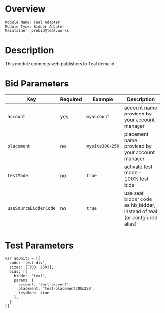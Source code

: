 Overview
========

```
Module Name: Teal Adapter
Module Type: Bidder Adapter
Maintainer: prebid@teal.works
```

Description
===========

This module connects web publishers to Teal demand.

# Bid Parameters

| Key | Required | Example | Description |
| --- | -------- | ------- | ----------- |
| `account` | yes | `myaccount` | account name provided by your account manager |
| `placement` | no | `mysite300x250` | placement name provided by your account manager |
| `testMode` | no | `true` | activate test mode - 100% test bids |
| `useSourceBidderCode` | no | `true` | use seat bidder code as hb_bidder, instead of teal (or confgiured alias) |

# Test Parameters

```
var adUnits = [{
  code: 'test-div',
  sizes: [[300, 250]],
  bids: [{
    bidder: 'teal',
    params: {
      account: 'test-account',
      placement: 'test-placement300x250',
      testMode: true
    },
  }]
}]
```
